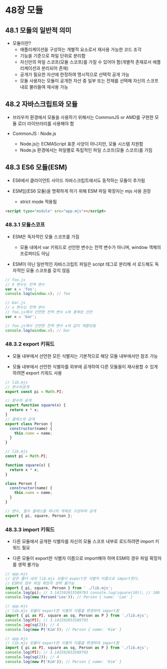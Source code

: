 # 48장 모듈

## 48.1 모듈의 일반적 의미

- 모듈이란?
  - 애플리케이션을 구성하는 개별적 요소로서 재사용 가능한 코드 조각
  - 기능을 기준으로 파일 단위로 분리함
  - 자신만의 파일 스코프(모듈 스코프)를 가질 수 있어야 함(개별적 존재로서 애플리케이션과 분리되어 존재)
  - 공개가 필요한 자산에 한정하여 명시적으로 선택적 공개 가능
  - 모듈 사용자는 모듈이 공개한 자산 중 일부 또는 전체를 선택해 자신의 스코프 내로 불러들여 재사용 가능

## 48.2 자바스크립트와 모듈

- 브라우저 환경에서 모듈을 사용하기 위해서는 CommonJS or AMD를 구현한 모듈 로더 라이브러리를 사용해야 함

- CommonJS : Node.js
  - Node.js는 ECMAScript 표준 사양이 아니지만, 모듈 시스템 지원함
  - Node.js 환경에서는 파일별로 독립적인 파일 스코프(모듈 스코프)를 가짐

## 48.3 ES6 모듈(ESM)

- ES6에서 클라이언트 사이드 자바스크립트에서도 동작하는 모듈이 추가됨

- ESM임(ES6 모듈)을 명확하게 하기 위해 ESM 파일 확장자는 mjs 사용 권장
  - strict mode 적용됨

```html
<script type="module" src="app.mjs"></script>
```

### 48.3.1 모듈스코프

- ESM은 독자적인 모듈 스코프를 가짐

  - 모듈 내에서 var 키워드로 선언한 변수는 전역 변수가 아니며, window 객체의 프로퍼티도 아님

- ESM이 아닌 일반적인 자바스크립트 파일은 script 태그로 분리해 서 로드해도 독자적인 모듈 스코프를 갖지 않음

```js
// foo.js
// X 변수는 전역 변수
var x = 'foo';
console.log(window.x); // foo
```

```js
// bar.js
// x 변수는 전역 변수
// foo.js에서 선언한 전역 변수 x와 중복된 선언
var x = 'bar';

// foo.js에서 선언한 전역 변수 x의 값이 재할당됨
console.log(window.x); // bar
```

### 48.3.2 export 키워드

- 모듈 내부에서 선언한 모든 식별자는 기본적으로 해당 모듈 내부에서만 참조 가능

- 모듈 내부에서 선언한 식별자를 외부에 공개하여 다른 모듈들이 재사용할 수 있게 하려면 export 키워드 사용

```js
// lib.mjs
// 변수의공개
export const pi = Math.PI;

// 함수의 공개
export function square(x) {
  return x * x;
}
// 클래스의 공개
export class Person {
  constructor(name) {
    this.name = name;
  }
}
```

```js
// lib.mjs
const pi = Math.PI;

function square(x) {
  return x * x;
}

class Person {
  constructor(name) {
    this.name = name;
  }
}

// 변수, 함수 클래스를 하나의 객체로 구성하여 공개
export { pi, square, Person };
```

### 48.3.3 import 키워드

- 다른 모듈에서 공개한 식별자를 자신의 모듈 스코프 내부로 로드하려면 import 키워드 필요

- 다른 모듈이 export한 식별자 이름으로 import해야 하며 ESM의 경우 파일 확장자를 생략 불가능

```js
// app.mjs
// 같은 폴더 내의 lib.mjs 모듈이 export한 식별자 이름으로 import한다.
// ESM의 경우 파일 확장자 생략 불가능
import { pi, square, Person } from ' ./lib.mjs';
console.log(pi); // 3.141592653589793 console.log(square(10)); // 100
console.log(new Person('Lee')); // Person { name: 'Lee' }
```

```js
// app.mjs
// lib.mjs 모듈이 export한 식별자 이름을 변경하여 import함
import { pi as PI, square as sq, Person as P } from './lib.mjs';
console.log(PI); // 3.141592653589793
console.1og(sq(2)); // 4
console.log(new P('Kim')); // Person { name: 'Kim' }
```

```js
// app.mjs
// lib.mjs 모듈이 export한 식별자 이름을 변경하여 import함
import { pi as PI, square as sq, Person as P } from './lib.mjs';
console.log(PI); // 3.141592653589793
console.log(sq(2)); // 4
console.log(new P('Kim')); // Person { name: 'Kim' }
```
